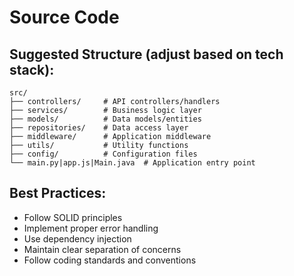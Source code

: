 # Source Code

<!-- This folder contains the main application source code -->
<!-- Organize according to chosen architecture pattern -->

## Suggested Structure (adjust based on tech stack):

```
src/
├── controllers/     # API controllers/handlers
├── services/        # Business logic layer
├── models/          # Data models/entities
├── repositories/    # Data access layer
├── middleware/      # Application middleware
├── utils/           # Utility functions
├── config/          # Configuration files
└── main.py|app.js|Main.java  # Application entry point
```

## Best Practices:
- Follow SOLID principles
- Implement proper error handling
- Use dependency injection
- Maintain clear separation of concerns
- Follow coding standards and conventions
